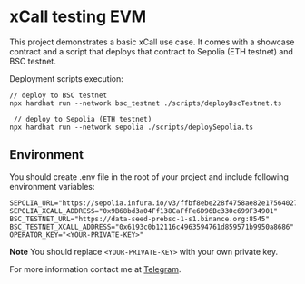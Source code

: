 # xCall testing EVM

This project demonstrates a basic xCall use case. It comes with a showcase contract and a script that deploys that contract to Sepolia (ETH testnet) and BSC testnet.

Deployment scripts execution:

```shell
// deploy to BSC testnet 
npx hardhat run --network bsc_testnet ./scripts/deployBscTestnet.ts

 // deploy to Sepolia (ETH testnet)
npx hardhat run --network sepolia ./scripts/deploySepolia.ts
```

## Environment

You should create .env file in the root of your project and include following environment variables:

```
SEPOLIA_URL="https://sepolia.infura.io/v3/ffbf8ebe228f4758ae82e175640275e0"
SEPOLIA_XCALL_ADDRESS="0x9B68bd3a04Ff138CaFfFe6D96Bc330c699F34901"
BSC_TESTNET_URL="https://data-seed-prebsc-1-s1.binance.org:8545"
BSC_TESTNET_XCALL_ADDRESS="0x6193c0b12116c4963594761d859571b9950a8686"
OPERATOR_KEY="<YOUR-PRIVATE-KEY>"
```

**Note** You should replace `<YOUR-PRIVATE-KEY>` with your own private key.

For more information contact me at [Telegram](t.me/robibobi7).